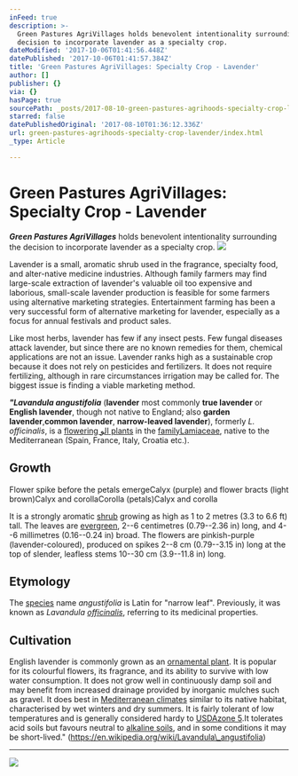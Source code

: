 ```yaml
---
inFeed: true
description: >-
  Green Pastures AgriVillages holds benevolent intentionality surrounding the
  decision to incorporate lavender as a specialty crop.
dateModified: '2017-10-06T01:41:56.448Z'
datePublished: '2017-10-06T01:41:57.384Z'
title: 'Green Pastures AgriVillages: Specialty Crop - Lavender'
author: []
publisher: {}
via: {}
hasPage: true
sourcePath: _posts/2017-08-10-green-pastures-agrihoods-specialty-crop-lavender.md
starred: false
datePublishedOriginal: '2017-08-10T01:36:12.336Z'
url: green-pastures-agrihoods-specialty-crop-lavender/index.html
_type: Article

---
```

# **Green Pastures AgriVillages: Specialty Crop - Lavender**

_**Green Pastures AgriVillages**_ holds benevolent intentionality surrounding the decision to incorporate lavender as a specialty crop.
![](https://the-grid-user-content.s3-us-west-2.amazonaws.com/f5144667-3118-40be-8815-256d016456fa.jpg)

Lavender is a small, aromatic shrub used in the fragrance, specialty food, and alter-native medicine industries. Although family farmers may find large-scale extraction of lavender's valuable oil too expensive and laborious, small-scale lavender production is feasible for some farmers using alternative marketing strategies. Entertainment farming has been a very successful form of alternative marketing for lavender, especially as a focus for annual festivals and product sales.

Like most herbs, lavender has few if any insect pests. Few fungal diseases attack lavender, but since there are no known remedies for them, chemical applications are not an issue. Lavender ranks high as a sustainable crop because it does not rely on pesticides and fertilizers. It does not require fertilizing, although in rare circumstances irrigation may be called for. The biggest issue is finding a viable marketing method.

_**"Lavandula angustifolia**_ (**lavender** most commonly **true lavender** or **English lavender**, though not native to England; also **garden lavender**,**common lavender**, **narrow-leaved lavender**), formerly _L. officinalis_, is a [flowering الو plants][0] in the [family][1][Lamiaceae][2], native to the Mediterranean (Spain, France, Italy, Croatia etc.).

## Growth

Flower spike before the petals emergeCalyx (purple) and flower bracts (light brown)Calyx and corollaCorolla (petals)Calyx and corolla

It is a strongly aromatic [shrub][3] growing as high as 1 to 2 metres (3.3 to 6.6 ft) tall. The leaves are [evergreen][4], 2--6 centimetres (0.79--2.36 in) long, and 4--6 millimetres (0.16--0.24 in) broad. The flowers are pinkish-purple (lavender-coloured), produced on spikes 2--8 cm (0.79--3.15 in) long at the top of slender, leafless stems 10--30 cm (3.9--11.8 in) long.

## Etymology

The [species][5] name _angustifolia_ is Latin for "narrow leaf". Previously, it was known as _Lavandula [officinalis][6]_, referring to its medicinal properties.

## Cultivation

English lavender is commonly grown as an [ornamental plant][7]. It is popular for its colourful flowers, its fragrance, and its ability to survive with low water consumption. It does not grow well in continuously damp soil and may benefit from increased drainage provided by inorganic mulches such as gravel. It does best in [Mediterranean climates][8] similar to its native habitat, characterised by wet winters and dry summers. It is fairly tolerant of low temperatures and is generally considered hardy to [USDA][9][zone 5][10].It tolerates acid soils but favours neutral to [alkaline soils][11], and in some conditions it may be short-lived." (https://en.wikipedia.org/wiki/Lavandula\_angustifolia)

---

![](https://the-grid-user-content.s3-us-west-2.amazonaws.com/b409299f-9936-46f8-b318-4524e1d208d9.jpg)

[0]: https://en.wikipedia.org/w/index.php?title=Flowering_%D8%A7%D9%84%D9%88_plants&action=edit&redlink=1 "Flowering الو plants (page does not exist)"
[1]: https://en.wikipedia.org/wiki/Family_(biology) "Family (biology)"
[2]: https://en.wikipedia.org/wiki/Lamiaceae "Lamiaceae"
[3]: https://en.wikipedia.org/wiki/Shrub "Shrub"
[4]: https://en.wikipedia.org/wiki/Evergreen "Evergreen"
[5]: https://en.wikipedia.org/wiki/Species "Species"
[6]: https://en.wikipedia.org/wiki/Officinalis "Officinalis"
[7]: https://en.wikipedia.org/wiki/Ornamental_plant "Ornamental plant"
[8]: https://en.wikipedia.org/wiki/Mediterranean_climate "Mediterranean climate"
[9]: https://en.wikipedia.org/wiki/USDA "USDA"
[10]: https://en.wikipedia.org/wiki/Hardiness_zone "Hardiness zone"
[11]: https://en.wikipedia.org/wiki/Alkali_soils "Alkali soils"